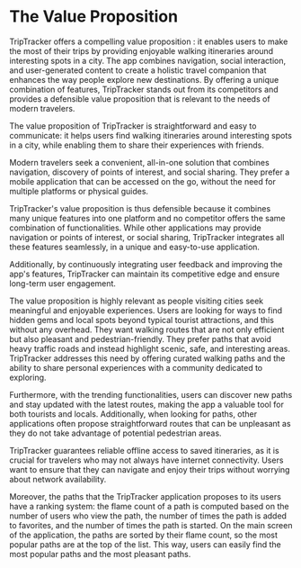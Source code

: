 # The Value Proposition

TripTracker offers a compelling value proposition : it enables users to make the most of their trips 
by providing enjoyable walking itineraries around interesting spots in a city. The app combines 
navigation, social interaction, and user-generated content to create a holistic travel companion 
that enhances the way people explore new destinations. By offering a unique combination of features, 
TripTracker stands out from its competitors and provides a defensible value proposition that is 
relevant to the needs of modern travelers.

The value proposition of TripTracker is straightforward and easy to communicate: it helps users find 
walking itineraries around interesting spots in a city, while enabling them to share their 
experiences with friends.
<br/>

Modern travelers seek a convenient, all-in-one solution that combines navigation, discovery of points of interest, and social sharing. They prefer a mobile application that can be accessed on the go, without the need for multiple platforms or physical guides.


TripTracker's value proposition is thus defensible because it combines many unique features into one 
platform and no competitor offers the same combination of functionalities. While other applications 
may provide navigation or points of interest, or social sharing, TripTracker integrates all these 
features seamlessly, in a unique and easy-to-use application. 

Additionally, by continuously integrating user 
feedback and improving the app's features, TripTracker can maintain its competitive edge and ensure 
long-term user engagement.

The value proposition is highly relevant as people visiting cities seek meaningful and enjoyable 
experiences. Users are looking for ways to find hidden gems and local spots beyond typical tourist 
attractions, and this without any overhead. They want walking routes that are not only efficient 
but also pleasant and pedestrian-friendly. They prefer paths that avoid heavy traffic roads and instead highlight scenic, 
safe, and interesting areas. TripTracker addresses this need by offering curated walking paths and the ability to share personal 
experiences with a community dedicated to exploring.

Furthermore, with the trending functionalities, users can discover new paths and stay updated with 
the latest routes, making the app a valuable tool for both tourists and locals. Additionally, when 
looking for paths, other applications often propose straightforward routes that can be unpleasant as 
they do not take advantage of potential pedestrian areas. 

TripTracker guarantees reliable offline access to saved itineraries, as it is crucial for travelers who may not always have internet connectivity. Users want to ensure that they can navigate and enjoy their trips without worrying about network availability.

Moreover, the paths that the TripTracker application proposes to its users have a ranking system: 
the flame count of a path is computed based on the number of users who view the path, the number of 
times the path is added to favorites, and the number of times the path is started. On the main 
screen of the application, the paths are sorted by their flame count, so the most popular paths are 
at the top of the list. This way, users can easily find the most popular paths and the most pleasant 
paths.
